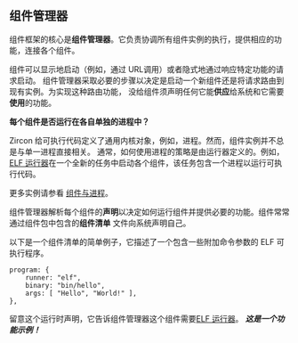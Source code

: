 <!-- ## Component manager -->
## 组件管理器

<!-- The heart of the component framework is the **component manager**. It is
responsible for coordinating the execution of all component instances,
providing them with their capabilities, and intermediating connections between
components. -->
组件框架的核心是**组件管理器**。它负责协调所有组件实例的执行，提供相应的功能，连接各个组件。

<!-- Components can be launched explicitly (from a URL, for example) or implicitly
from a request for a particular capability. Component manager performs the
necessary resolution to determine whether to launch a new component or route
the request to an existing instance. For this routing to take place, every
component must declare any capabilities that it **provides** to the system
and any it **consumes**. -->
组件可以显示地启动（例如，通过 URL调用）或者隐式地通过响应特定功能的请求启动。
组件管理器采取必要的步骤以决定是启动一个新组件还是将请求路由到现有实例。为实现这种路由功能，
没给组件须声明任何它能**供应**给系统和它需要**使用**的功能。


<aside class="key-point">
  <!-- <b>Does each component run in its own process?</b> -->
  <b>每个组件是否运行在各自单独的进程中？</b>
  <!-- <p>Zircon defines the common kernel objects for runnable code, such as
  processes. However, component instances do not always correlate directly
  with a single process. Often the policy for how these processes are used
  is defined by the runner. For example, the
  <a href="/concepts/components/v2/elf_runner.md">ELF runner</a> launches
  each component into a new job with a process running the executable code.</p> -->
  <p>Zircon 给可执行代码定义了通用内核对象，例如，进程。然而，组件实例并不总是与单一进程直接相关。
  通常，如何使用进程的策略是由运行器定义的。例如，<a href="/concepts/components/v2/elf_runner.md">ELF 运行器</a>在一个全新的任务中启动各个组件，该任务包含一个进程以运行可执行代码。</p>

  <!-- <p>For more examples, see -->
  <p>更多实例请参看
  <!-- <a href="/concepts/components/v2/components_vs_processes.md">components
  vs. processes</a>.</p> -->
  <a href="/concepts/components/v2/components_vs_processes.md">组件与进程</a>。</p>
</aside>

<!-- Component manager parses each component's **declaration** to determine how to
run the component and supply the necessary capabilities. Components are
typically declared to the system through a **component manifest** file within
the component's package. -->
组件管理器解析每个组件的**声明**以决定如何运行组件并提供必要的功能。组件常常通过组件包中包含的**组件清单**
文件向系统声明自己。

<!-- Below is a simple example of a component manifest that describes an ELF
executable with some additional command arguments: -->
以下是一个组件清单的简单例子，它描述了一个包含一些附加命令参数的 ELF 可执行程序。

```json5
program: {
    runner: "elf",
    binary: "bin/hello",
    args: [ "Hello", "World!" ],
},
```

<!-- Notice the runtime declaration telling the component manager that this
component requires the [ELF runner](/concepts/components/v2/elf_runner.md).
**_This is an example of a capability!_** -->
留意这个运行时声明，它告诉组件管理器这个组件需要[ELF 运行器](/concepts/components/v2/elf_runner.md)。
**_这是一个功能示例！_**
